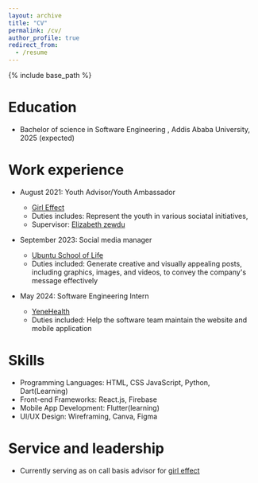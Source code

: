 ```yaml
---
layout: archive
title: "CV"
permalink: /cv/
author_profile: true
redirect_from:
  - /resume
---
```


{% include base_path %}

Education
======
* Bachelor of science in Software Engineering , Addis Ababa University, 2025 (expected)


Work experience
======
* August 2021: Youth Advisor/Youth Ambassador
  * [Girl Effect](https://www.girleffect.org)
  * Duties includes: Represent the youth in various sociatal initiatives,
  * Supervisor: [Elizabeth zewdu](https://www.linkedin.com/in/elizabethzewedu/)

* September 2023: Social media manager
  * [Ubuntu School of Life](https://ubuntuschooloflife.org)
  * Duties included: Generate creative and visually
appealing posts, including graphics,
images, and videos, to convey the
company's message effectively

* May 2024: Software Engineering Intern
  * [YeneHealth](https://yenehealth.com/)
  * Duties included: Help the software  team maintain the website and mobile application
  
Skills
======
* Programming Languages: HTML, CSS
JavaScript, Python, Dart(Learning)
* Front-end Frameworks: React.js, Firebase
* Mobile App Development: Flutter(learning)
* UI/UX Design: Wireframing, Canva, Figma


  
Service and leadership
======
* Currently serving as on call basis advisor for [girl effect](https://girleffect.org)
